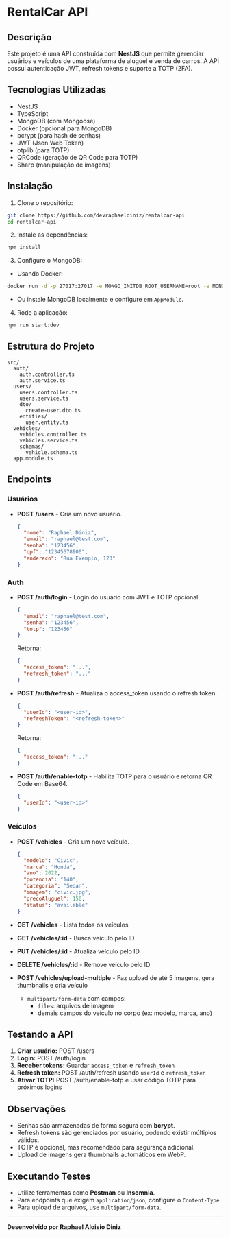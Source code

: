# RentalCar API

## Descrição

Este projeto é uma API construída com **NestJS** que permite gerenciar usuários e veículos de uma plataforma de aluguel e venda de carros. A API possui autenticação JWT, refresh tokens e suporte a TOTP (2FA).

## Tecnologias Utilizadas

* NestJS
* TypeScript
* MongoDB (com Mongoose)
* Docker (opcional para MongoDB)
* bcrypt (para hash de senhas)
* JWT (Json Web Token)
* otplib (para TOTP)
* QRCode (geração de QR Code para TOTP)
* Sharp (manipulação de imagens)

## Instalação

1. Clone o repositório:

```bash
git clone https://github.com/devraphaeldiniz/rentalcar-api
cd rentalcar-api
```

2. Instale as dependências:

```bash
npm install
```

3. Configure o MongoDB:

* Usando Docker:

```bash
docker run -d -p 27017:27017 -e MONGO_INITDB_ROOT_USERNAME=root -e MONGO_INITDB_ROOT_PASSWORD=rootpassword mongo
```

* Ou instale MongoDB localmente e configure em `AppModule`.

4. Rode a aplicação:

```bash
npm run start:dev
```

## Estrutura do Projeto

```
src/
  auth/
    auth.controller.ts
    auth.service.ts
  users/
    users.controller.ts
    users.service.ts
    dto/
      create-user.dto.ts
    entities/
      user.entity.ts
  vehicles/
    vehicles.controller.ts
    vehicles.service.ts
    schemas/
      vehicle.schema.ts
  app.module.ts
```

## Endpoints

### Usuários

* **POST /users** - Cria um novo usuário.

  ```json
  {
    "nome": "Raphael Diniz",
    "email": "raphael@test.com",
    "senha": "123456",
    "cpf": "12345678900",
    "endereco": "Rua Exemplo, 123"
  }
  ```

### Auth

* **POST /auth/login** - Login do usuário com JWT e TOTP opcional.

  ```json
  {
    "email": "raphael@test.com",
    "senha": "123456",
    "totp": "123456"
  }
  ```

  Retorna:

  ```json
  {
    "access_token": "...",
    "refresh_token": "..."
  }
  ```

* **POST /auth/refresh** - Atualiza o access_token usando o refresh token.

  ```json
  {
    "userId": "<user-id>",
    "refreshToken": "<refresh-token>"
  }
  ```

  Retorna:

  ```json
  {
    "access_token": "..."
  }
  ```

* **POST /auth/enable-totp** - Habilita TOTP para o usuário e retorna QR Code em Base64.

  ```json
  {
    "userId": "<user-id>"
  }
  ```

### Veículos

* **POST /vehicles** - Cria um novo veículo.

  ```json
  {
    "modelo": "Civic",
    "marca": "Honda",
    "ano": 2022,
    "potencia": "140",
    "categoria": "Sedan",
    "imagem": "civic.jpg",
    "precoAluguel": 150,
    "status": "available"
  }
  ```

* **GET /vehicles** - Lista todos os veículos
* **GET /vehicles/:id** - Busca veículo pelo ID
* **PUT /vehicles/:id** - Atualiza veículo pelo ID
* **DELETE /vehicles/:id** - Remove veículo pelo ID
* **POST /vehicles/upload-multiple** - Faz upload de até 5 imagens, gera thumbnails e cria veículo

  * `multipart/form-data` com campos:
    * `files`: arquivos de imagem
    * demais campos do veículo no corpo (ex: modelo, marca, ano)

## Testando a API

1. **Criar usuário:** POST /users
2. **Login:** POST /auth/login
3. **Receber tokens:** Guardar `access_token` e `refresh_token`
4. **Refresh token:** POST /auth/refresh usando `userId` e `refresh_token`
5. **Ativar TOTP:** POST /auth/enable-totp e usar código TOTP para próximos logins

## Observações

* Senhas são armazenadas de forma segura com **bcrypt**.
* Refresh tokens são gerenciados por usuário, podendo existir múltiplos válidos.
* TOTP é opcional, mas recomendado para segurança adicional.
* Upload de imagens gera thumbnails automáticos em WebP.

## Executando Testes

* Utilize ferramentas como **Postman** ou **Insomnia**.
* Para endpoints que exigem `application/json`, configure o `Content-Type`.
* Para upload de arquivos, use `multipart/form-data`.

---

**Desenvolvido por Raphael Aloisio Diniz**
